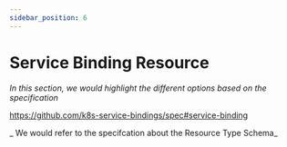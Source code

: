 ```yaml
---
sidebar_position: 6
---
```


# Service Binding Resource

_In this section, we would highlight the different options based on the specification_

https://github.com/k8s-service-bindings/spec#service-binding

_ We would refer to the specifcation about the Resource Type Schema_